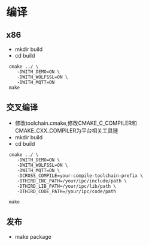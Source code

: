 
# 编译

## x86
- mkdir build
- cd build
```
 cmake ../ \
    -DWITH_DEMO=ON \
    -DWITH_WOLFSSL=ON \
    -DWITH_MQTT=ON
 make
```

## 交叉编译
- 修改toolchain.cmake,修改CMAKE\_C\_COMPILER和CMAKE\_CXX\_COMPILER为平台相关工具链
- mkdir build
- cd build
```
 cmake ../ \
    -DWITH_DEMO=ON \
    -DWITH_WOLFSSL=ON \
    -DWITH_MQTT=ON \
    -DCROSS_COMPILE=your-compile-toolchain-prefix \
    -DTHIRD_INC_PATH=/your/ipc/include/path \
    -DTHIRD_LIB_PATH=/your/ipc/lib/path \
    -DTHIRD_CODE_PATH=/your/ipc/code/path

 make
```

## 发布
- make package

